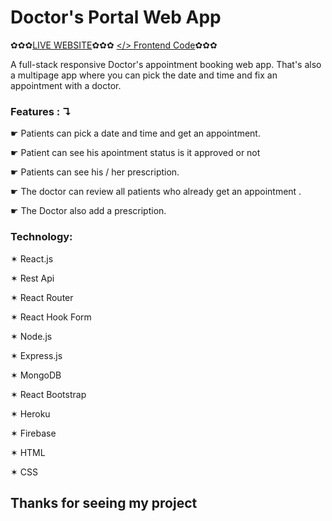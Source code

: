 # Doctor's Portal Web App
✿✿✿[LIVE WEBSITE](https://fir-practice-f0ef9.web.app/)✿✿✿ [</> Frontend Code](https://github.com/moshiuzzaman/doctors-portal-client-side.git)✿✿✿

A full-stack responsive Doctor's appointment booking web app. That's also a multipage app where you can pick the date and time and fix an appointment with a doctor.

 ### Features : ↴
 
☛ Patients can pick a date and time and get an appointment.

☛ Patient can see his apointment status is it approved or not

☛ Patients can see his / her prescription.

☛ The doctor can review all patients who already get an appointment .

☛ The Doctor  also add a prescription.

### Technology: 

✶ React.js 

✶ Rest Api 

✶ React Router 

✶ React Hook Form 

✶ Node.js 

✶ Express.js 

✶ MongoDB 

✶ React Bootstrap 

✶ Heroku 

✶ Firebase

✶ HTML 

✶ CSS 

## Thanks for seeing my project
